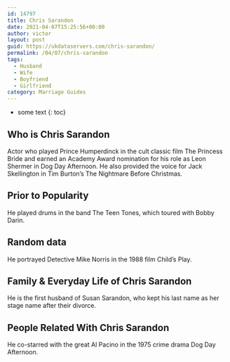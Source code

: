 ```yaml
---
id: 14797
title: Chris Sarandon
date: 2021-04-07T15:25:56+00:00
author: victor
layout: post
guid: https://ukdataservers.com/chris-sarandon/
permalink: /04/07/chris-sarandon
tags:
  - Husband
  - Wife
  - Boyfriend
  - Girlfriend
category: Marriage Guides
---
```


* some text
{: toc}


## Who is Chris Sarandon



Actor who played Prince Humperdinck in the cult classic film The Princess Bride and earned an Academy Award nomination for his role as Leon Shermer in Dog Day Afternoon. He also provided the voice for Jack Skellington in Tim Burton&#8217;s The Nightmare Before Christmas. 

                
                
                
## Prior to Popularity



He played drums in the band The Teen Tones, which toured with Bobby Darin. 

                
                
                
## Random data



He portrayed Detective Mike Norris in the 1988 film Child&#8217;s Play. 

                
                
                
## Family & Everyday Life of Chris Sarandon



He is the first husband of Susan Sarandon, who kept his last name as her stage name after their divorce. 

                
                
                
## People Related With Chris Sarandon



He co-starred with the great Al Pacino in the 1975 crime drama Dog Day Afternoon. 

                
              
            
          
          
          